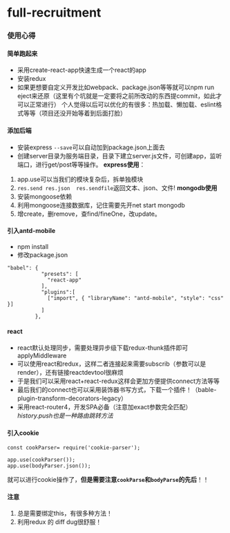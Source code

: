 # full-recruitment
### 使用心得
#### 简单跑起来
- 采用create-react-app快速生成一个react的app
- 安装redux
- 如果更想要自定义开发比如webpack、package.json等等就可以npm run eject来还原（这里有个坑就是一定要将之前所改动的东西提commit，如此才可以正常进行）
个人觉得以后可以优化的有很多：热加载、懒加载、eslint格式等等（项目还没开始等着到后面打脸）
#### 添加后端
- 安装express ```--save```可以自动加到package.json上面去
- 创建server目录为服务端目录，目录下建立server.js文件，可创建app，监听端口，进行get/post等等操作。
 **express使用**：
 1. app.use可以当我们的模块复杂后，拆单独模块
 2. ```res.send res.json  res.sendfile```返回文本、json、文件!
 **mongodb使用**
 1. 安装mongoose依赖
 2. 利用mongoose连接数据库，记住需要先开net start mongodb
 3. 增create，删remove，查find/fineOne，改update。
 #### 引入antd-mobile
- npm install
- 修改package.json
```
"babel": {
           "presets": [
             "react-app"
           ],
           "plugins":[
             ["import", { "libraryName": "antd-mobile", "style": "css" }]
           ]
         },
```
#### react
- react默认处理同步，需要处理异步级下载redux-thunk插件即可 applyMiddleware
- 可以使用react和redux，这样二者连接起来需要subscrib（参数可以是render），还有链接reactdevtool很麻烦
- 于是我们可以采用react+react-redux这样会更加方便提供connect方法等等
- 最后我们的connect也可以采用装饰器书写方式，下载一个插件！（bable-plugin-transform-decorators-legacy）
- 采用react-router4，开发SPA必备（注意加exact参数完全匹配）   *history.push也是一种路由跳转方法*

#### 引入cookie
```
const cookParser= require('cookie-parser');

app.use(cookParser());
app.use(bodyParser.json());
```
就可以进行cookie操作了，**但是需要注意```cookParse```和```bodyParse```的先后**！！



#### 注意
1. 总是需要绑定this，有很多种方法！
2. 利用redux 的 diff dug很舒服！